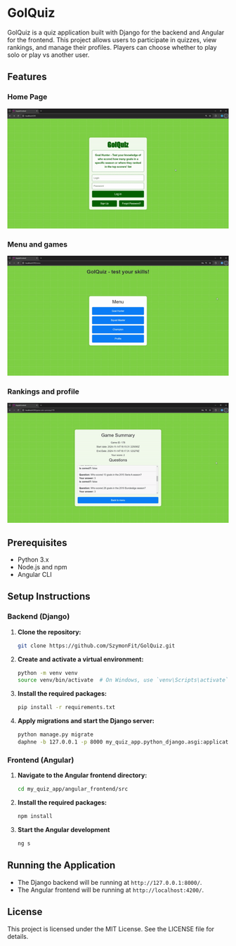 # GolQuiz

GolQuiz is a quiz application built with Django for the backend and Angular for the frontend. This project allows users to participate in quizzes, view rankings, and manage their profiles. Players can choose whether to play solo or play vs another user.

## Features

### Home Page
![Home Page](gifs\AngularFrontend-GoogleChrome2024-11-1419-10-03-ezgif.com-video-to-gif-converter.gif)

### Menu and games
![User Profile](gifs\AngularFrontend-GoogleChrome2024-11-1419-15-20-ezgif.com-video-to-gif-converter.gif)

### Rankings and profile
![Rankings](gifs\AngularFrontend-GoogleChrome2024-11-1419-17-59-ezgif.com-video-to-gif-converter.gif)

## Prerequisites

- Python 3.x
- Node.js and npm
- Angular CLI

## Setup Instructions

### Backend (Django)

1. **Clone the repository:**

    ```sh
    git clone https://github.com/SzymonFit/GolQuiz.git
    ```

2. **Create and activate a virtual environment:**

    ```sh
    python -m venv venv
    source venv/bin/activate  # On Windows, use `venv\Scripts\activate`
    ```

3. **Install the required packages:**

    ```sh
    pip install -r requirements.txt
    ```

4. **Apply migrations and start the Django server:**

    ```sh
    python manage.py migrate
    daphne -b 127.0.0.1 -p 8000 my_quiz_app.python_django.asgi:application
    ```

### Frontend (Angular)

1. **Navigate to the Angular frontend directory:**

    ```sh
    cd my_quiz_app/angular_frontend/src
    ```

2. **Install the required packages:**

    ```sh
    npm install
    ```

3. **Start the Angular development**

    ```sh
    ng s
    ```

## Running the Application

- The Django backend will be running at `http://127.0.0.1:8000/`.
- The Angular frontend will be running at `http://localhost:4200/`.


## License

This project is licensed under the MIT License. See the LICENSE file for details.